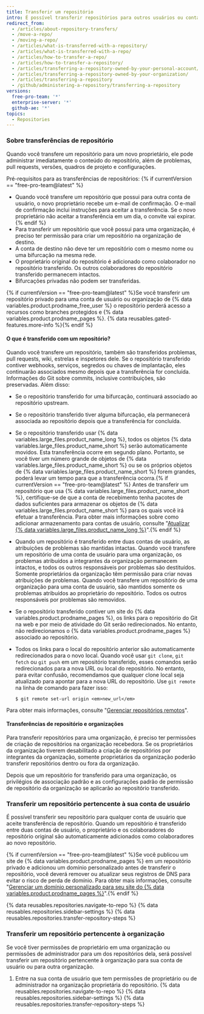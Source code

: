 ```yaml
---
title: Transferir um repositório
intro: É possível transferir repositórios para outros usuários ou contas da organização.
redirect_from:
  - /articles/about-repository-transfers/
  - /move-a-repo/
  - /moving-a-repo/
  - /articles/what-is-transferred-with-a-repository/
  - /articles/what-is-transferred-with-a-repo/
  - /articles/how-to-transfer-a-repo/
  - /articles/how-to-transfer-a-repository/
  - /articles/transferring-a-repository-owned-by-your-personal-account/
  - /articles/transferring-a-repository-owned-by-your-organization/
  - /articles/transferring-a-repository
  - /github/administering-a-repository/transferring-a-repository
versions:
  free-pro-team: '*'
  enterprise-server: '*'
  github-ae: '*'
topics:
  - Repositories
---
```

### Sobre transferências de repositório

Quando você transfere um repositório para um novo proprietário, ele pode administrar imediatamente o conteúdo do repositório, além de problemas, pull requests, versões, quadros de projeto e configurações.

Pré-requisitos para as transferências de repositórios: {% if currentVersion == "free-pro-team@latest" %}
- Quando você transfere um repositório que possui para outra conta de usuário, o novo proprietário recebe um e-mail de confirmação. O e-mail de confirmação inclui instruções para aceitar a transferência. Se o novo proprietário não aceitar a transferência em um dia, o convite vai expirar.{% endif %}
- Para transferir um repositório que você possui para uma organização, é preciso ter permissão para criar um repositório na organização de destino.
- A conta de destino não deve ter um repositório com o mesmo nome ou uma bifurcação na mesma rede.
- O proprietário original do repositório é adicionado como colaborador no repositório transferido. Os outros colaboradores do repositório transferido permanecem intactos.
- Bifurcações privadas não podem ser transferidas.

{% if currentVersion == "free-pro-team@latest" %}Se você transferir um repositório privado para uma conta de usuário ou organização de {% data variables.product.prodname_free_user %} o repositório perderá acesso a recursos como branches protegidos e {% data variables.product.prodname_pages %}. {% data reusables.gated-features.more-info %}{% endif %}

#### O que é transferido com um repositório?

Quando você transfere um repositório, também são transferidos problemas, pull requests, wiki, estrelas e inspetores dele. Se o repositório transferido contiver webhooks, serviços, segredos ou chaves de implantação, eles continuarão associados mesmo depois que a transferência for concluída. Informações do Git sobre commits, inclusive contribuições, são preservadas. Além disso:

- Se o repositório transferido for uma bifurcação, continuará associado ao repositório upstream.
- Se o repositório transferido tiver alguma bifurcação, ela permanecerá associada ao repositório depois que a transferência for concluída.
- Se o repositório transferido usar {% data variables.large_files.product_name_long %}, todos os objetos {% data variables.large_files.product_name_short %} serão automaticamente movidos. Esta transferência ocorre em segundo plano. Portanto, se você tiver um número grande de objetos de {% data variables.large_files.product_name_short %} ou se os próprios objetos de {% data variables.large_files.product_name_short %} forem grandes, poderá levar um tempo para que a transferência ocorra.{% if currentVersion == "free-pro-team@latest" %} Antes de transferir um repositório que usa {% data variables.large_files.product_name_short %}, certifique-se de que a conta de recebimento tenha pacotes de dados suficientes para armazenar os objetos de {% data variables.large_files.product_name_short %} para os quais você irá efetuar a transferência. Para obter mais informações sobre como adicionar armazenamento para contas de usuário, consulte "[Atualizar {% data variables.large_files.product_name_long %}](/articles/upgrading-git-large-file-storage)".{% endif %}
- Quando um repositório é transferido entre duas contas de usuário, as atribuições de problemas são mantidas intactas. Quando você transfere um repositório de uma conta de usuário para uma organização, os problemas atribuídos a integrantes da organização permanecem intactos, e todos os outros responsáveis por problemas são destituídos. Somente proprietários da organização têm permissão para criar novas atribuições de problemas. Quando você transfere um repositório de uma organização para uma conta de usuário, são mantidos somente os problemas atribuídos ao proprietário do repositório. Todos os outros responsáveis por problemas são removidos.
- Se o repositório transferido contiver um site do {% data variables.product.prodname_pages %}, os links para o repositório do Git na web e por meio de atividade do Git serão redirecionados. No entanto, não redirecionamos o {% data variables.product.prodname_pages %} associado ao repositório.
- Todos os links para o local do repositório anterior são automaticamente redirecionados para o novo local. Quando você usar `git clone`, `git fetch` ou `git push` em um repositório transferido, esses comandos serão redirecionados para a nova URL ou local do repositório. No entanto, para evitar confusão, recomendamos que qualquer clone local seja atualizado para apontar para a nova URL do repositório. Use `git remote` na linha de comando para fazer isso:

  ```shell
  $ git remote set-url origin <em>new_url</em>
  ```

Para obter mais informações, consulte "[Gerenciar repositórios remotos](/github/getting-started-with-github/managing-remote-repositories)".

#### Transferências de repositório e organizações

Para transferir repositórios para uma organização, é preciso ter permissões de criação de repositórios na organização recebedora. Se os proprietários da organização tiverem desabilitado a criação de repositórios por integrantes da organização, somente proprietários da organização poderão transferir repositórios dentro ou fora da organização.

Depois que um repositório for transferido para uma organização, os privilégios de associação padrão e as configurações padrão de permissão de repositório da organização se aplicarão ao repositório transferido.

### Transferir um repositório pertencente à sua conta de usuário

É possível transferir seu repositório para qualquer conta de usuário que aceite transferência de repositório. Quando um repositório é transferido entre duas contas de usuário, o proprietário e os colaboradores do repositório original são automaticamente adicionados como colaboradores ao novo repositório.

{% if currentVersion == "free-pro-team@latest" %}Se você publicou um site de {% data variables.product.prodname_pages %} em um repositório privado e adicionou um domínio personalizado antes de transferir o repositório, você deverá remover ou atualizar seus registros de DNS para evitar o risco de perda de domínio. Para obter mais informações, consulte "[Gerenciar um domínio personalizado para seu site do {% data variables.product.prodname_pages %}](/articles/managing-a-custom-domain-for-your-github-pages-site)".{% endif %}

{% data reusables.repositories.navigate-to-repo %}
{% data reusables.repositories.sidebar-settings %}
{% data reusables.repositories.transfer-repository-steps %}

### Transferir um repositório pertencente à organização

Se você tiver permissões de proprietário em uma organização ou permissões de administrador para um dos repositórios dela, será possível transferir um repositório pertencente à organização para sua conta de usuário ou para outra organização.

1. Entre na sua conta de usuário que tem permissões de proprietário ou de administrador na organização proprietária do repositório.
{% data reusables.repositories.navigate-to-repo %}
{% data reusables.repositories.sidebar-settings %}
{% data reusables.repositories.transfer-repository-steps %}
